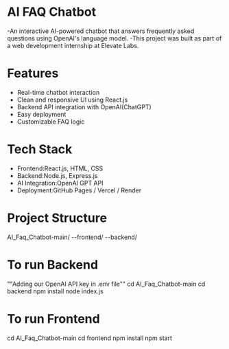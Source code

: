 # AI FAQ Chatbot
-An interactive AI-powered chatbot that answers frequently asked questions using OpenAI's language model.
-This project was built as part of a web development internship at Elevate Labs.

# Features
- Real-time chatbot interaction
- Clean and responsive UI using React.js
- Backend API integration with OpenAI(ChatGPT)
- Easy deployment
- Customizable FAQ logic


# Tech Stack
- Frontend:React.js, HTML, CSS
- Backend:Node.js, Express.js
- AI Integration:OpenAI GPT API
- Deployment:GitHub Pages / Vercel / Render


# Project Structure
AI_Faq_Chatbot-main/
 --frontend/ 
 --backend/

# To run Backend
""Adding our OpenAI API key in .env file""
cd AI_Faq_Chatbot-main
cd backend
npm install
node index.js

# To run Frontend
cd AI_Faq_Chatbot-main
cd frontend
npm install
npm start
